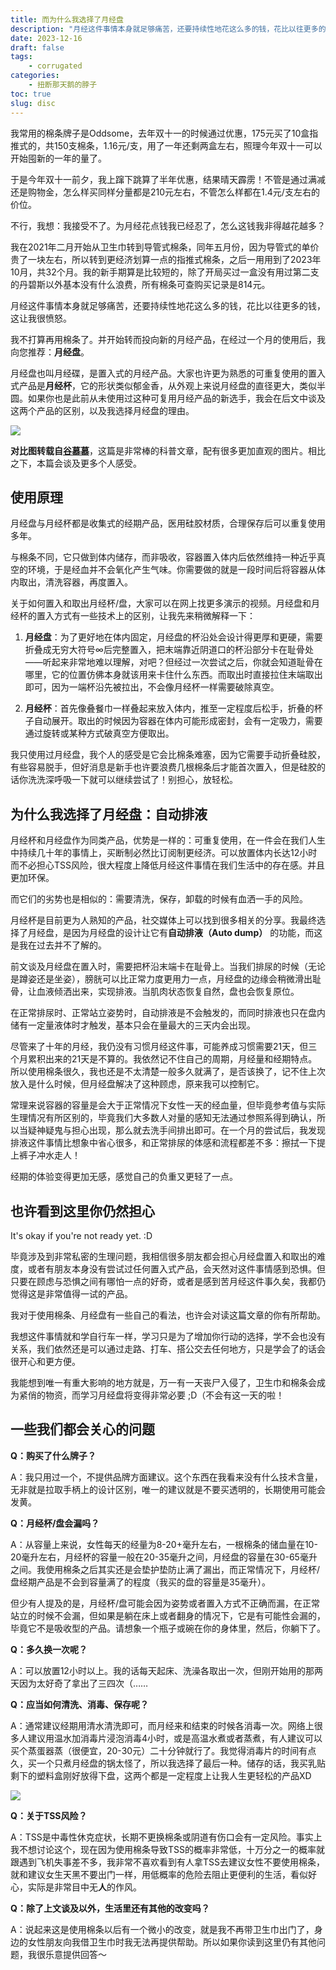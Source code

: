 ```yaml
---
title: 而为什么我选择了月经盘
description: "月经这件事情本身就足够痛苦，还要持续性地花这么多的钱，花比以往更多的钱，这让我很愤怒。"
date: 2023-12-16
draft: false
tags: 
    - corrugated
categories: 
    - 扭断那天鹅的脖子
toc: true
slug: disc
---
```


我常用的棉条牌子是Oddsome，去年双十一的时候通过优惠，175元买了10盒指推式的，共150支棉条，1.16元/支，用了一年还剩两盒左右，照理今年双十一可以开始囤新的一年的量了。

于是今年双十一前夕，我上蹿下跳算了半年优惠，结果晴天霹雳！不管是通过满减还是购物金，怎么样买同样分量都是210元左右，不管怎么样都在1.4元/支左右的价位。

不行，我想：我接受不了。为月经花点钱我已经忍了，怎么这钱我非得越花越多？

我在2021年二月开始从卫生巾转到导管式棉条，同年五月份，因为导管式的单价贵了一块左右，所以转到更经济划算一点的指推式棉条，之后一用用到了2023年10月，共32个月。我的新手期算是比较短的，除了开局买过一盒没有用过第二支的丹碧斯以外基本没有什么浪费，所有棉条可查购买记录是814元。

月经这件事情本身就足够痛苦，还要持续性地花这么多的钱，花比以往更多的钱，这让我很愤怒。

我不打算再用棉条了。并开始转而投向新的月经产品，在经过一个月的使用后，我向您推荐：**月经盘**。

月经盘也叫月经碟，是置入式的月经产品。大家也许更为熟悉的可重复使用的置入式产品是**月经杯**，它的形状类似郁金香，从外观上来说月经盘的直径更大，类似半圆。如果你也是此前从未使用过这种可复用月经产品的新选手，我会在后文中谈及这两个产品的区别，以及我选择月经盘的理由。

![](/Dec/7-1.png)

**对比图转载自[谷慕慕](https://goodmoonmood.com/what-is-menstrual-disc/)**，这篇是非常棒的科普文章，配有很多更加直观的图片。相比之下，本篇会谈及更多个人感受。

## 使用原理

月经盘与月经杯都是收集式的经期产品，医用硅胶材质，合理保存后可以重复使用多年。

与棉条不同，它只做到体内储存，而非吸收，容器置入体内后依然维持一种近乎真空的环境，于是经血并不会氧化产生气味。你需要做的就是一段时间后将容器从体内取出，清洗容器，再度置入。

关于如何置入和取出月经杯/盘，大家可以在网上找更多演示的视频。月经盘和月经杯的置入方式有一些技术上的区别，让我先来稍微解释一下：

1. **月经盘**：为了更好地在体内固定，月经盘的杯沿处会设计得更厚和更硬，需要折叠成无穷大符号∞后完整置入，把末端靠近阴道口的杯沿部分卡在耻骨处——听起来非常地难以理解，对吧？但经过一次尝试之后，你就会知道耻骨在哪里，它的位置仿佛本身就该用来卡住什么东西。而取出时直接拉住末端取出即可，因为一端杯沿先被拉出，不会像月经杯一样需要破除真空。

2. **月经杯**：首先像叠餐巾一样叠起来放入体内，推至一定程度后松手，折叠的杯子自动展开。取出的时候因为容器在体内可能形成密封，会有一定吸力，需要通过旋转或某种方式破真空方便取出。

我只使用过月经盘，我个人的感受是它会比棉条难塞，因为它需要手动折叠硅胶，有些容易脱手，但好消息是新手也许要浪费几根棉条后才能首次置入，但是硅胶的话你洗洗深呼吸一下就可以继续尝试了！别担心，放轻松。

## 为什么我选择了月经盘：自动排液

月经杯和月经盘作为同类产品，优势是一样的：可重复使用，在一件会在我们人生中持续几十年的事情上，买断制必然比订阅制更经济。可以放置体内长达12小时而不必担心TSS风险，很大程度上降低月经这件事情在我们生活中的存在感。并且更加环保。

而它们的劣势也是相似的：需要清洗，保存，卸载的时候有血洒一手的风险。

月经杯是目前更为人熟知的产品，社交媒体上可以找到很多相关的分享。我最终选择了月经盘，是因为月经盘的设计让它有**自动排液（Auto dump）** 的功能，而这是我在过去并不了解的。

前文谈及月经盘在置入时，需要把杯沿末端卡在耻骨上。当我们排尿的时候（无论是蹲姿还是坐姿），膀胱可以比正常力度更用力一点，月经盘的边缘会稍微滑出耻骨，让血液倾洒出来，实现排液。当肌肉状态恢复自然，盘也会恢复原位。

在正常排尿时、正常站立姿势时，自动排液是不会触发的，而同时排液也只在盘内储有一定量液体时才触发，基本只会在量最大的三天内会出现。

尽管来了十年的月经，我仍没有习惯月经这件事，可能养成习惯需要21天，但三个月累积出来的21天是不算的。我依然记不住自己的周期，月经量和经期特点。所以使用棉条很久，我也还是不太清楚一般多久就满了，是否该换了，记不住上次放入是什么时候，但月经盘解决了这种顾虑，原来我可以控制它。

常理来说容器的容量是会大于正常情况下女性一天的经血量，但毕竟参考值与实际生理情况有所区别的，毕竟我们大多数人对量的感知无法通过参照系得到确认，所以当疑神疑鬼与担心出现，那么就去洗手间排出即可。在一个月的尝试后，我发现排液这件事情比想象中省心很多，和正常排尿的体感和流程都差不多：擦拭一下提上裤子冲水走人！

经期的体验变得更加无感，感觉自己的负重又更轻了一点。

## 也许看到这里你仍然担心

It's okay if you're not ready yet. :D

毕竟涉及到非常私密的生理问题，我相信很多朋友都会担心月经盘置入和取出的难度，或者有朋友本身没有尝试过任何置入式产品，会天然对这件事情感到恐惧。但只要在顾虑与恐惧之间有哪怕一点的好奇，或者是感到苦月经这件事久矣，我都仍觉得这是非常值得一试的产品。

我对于使用棉条、月经盘有一些自己的看法，也许会对读这篇文章的你有所帮助。

我想这件事情就和学自行车一样，学习只是为了增加你行动的选择，学不会也没有关系，我们依然还是可以通过走路、打车、搭公交去任何地方，只是学会了的话会很开心和更方便。

我能想到唯一有重大影响的地方就是，万一有一天丧尸入侵了，卫生巾和棉条会成为紧俏的物资，而学习月经盘将变得非常必要 ;D（不会有这一天的啦！

## 一些我们都会关心的问题

**Q：购买了什么牌子？**

A：我只用过一个，不提供品牌方面建议。这个东西在我看来没有什么技术含量，无非就是拉取手柄上的设计区别，唯一的建议就是不要买透明的，长期使用可能会发黄。

**Q：月经杯/盘会漏吗？**

A：从容量上来说，女性每天的经量为8-20+毫升左右，一根棉条的储血量在10-20毫升左右，月经杯的容量一般在20-35毫升之间，月经盘的容量在30-65毫升之间。我使用棉条之后其实还是会垫护垫防止满了漏出，而正常情况下，月经杯/盘经期产品是不会到容量满了的程度（我买的盘的容量是35毫升）。

但少有人提及的是，月经杯/盘可能会因为姿势或者置入方式不正确而漏，在正常站立的时候不会漏，但如果是躺在床上或者翻身的情况下，它是有可能性会漏的，毕竟它不是吸收型的产品。请想象一个瓶子或碗在你的身体里，然后，你躺下了。

**Q：多久换一次呢？**

A：可以放置12小时以上。我的话每天起床、洗澡各取出一次，但刚开始用的那两天因为太好奇了拿出了三四次（……

**Q：应当如何清洗、消毒、保存呢？**

A：通常建议经期用清水清洗即可，而月经来和结束的时候各消毒一次。网络上很多人建议用温水加消毒片浸泡消毒4小时，或是高温水煮或者蒸煮，有人建议可以买个蒸蛋器蒸（很便宜，20-30元）二十分钟就行了。我觉得消毒片的时间有点久，买一个只煮月经盘的锅太怪了，所以我选择了最后一种。储存的话，我买乳贴剩下的塑料盒刚好放得下盘，这两个都是一定程度上让我人生更轻松的产品XD

![](/Dec/盒子.jpg)

**Q：关于TSS风险？**

A：TSS是中毒性休克症状，长期不更换棉条或阴道有伤口会有一定风险。事实上我不想讨论这个，现在因为使用棉条导致TSS的概率非常低，十万分之一的概率就跟遇到飞机失事差不多，我非常不喜欢看到有人拿TSS去建议女性不要使用棉条，就和建议女生天黑不要出门一样，用低概率的危险去阻止更便利的生活，看似好心，实际是非常目中无**人**的作风。

**Q：除了上文谈及以外，生活里还有其他的改变吗？**

A：说起来这是使用棉条以后有一个微小的改变，就是我不再带卫生巾出门了，身边的女性朋友向我借卫生巾时我无法再提供帮助。所以如果你读到这里仍有其他问题，我很乐意提供回答～